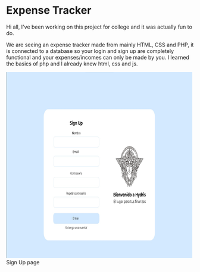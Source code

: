 <h1>Expense Tracker</h1>

<p>Hi all, I've been working on this project for college and it was actually fun to do.</p>

<p>We are seeing an expense tracker made from mainly HTML, CSS and PHP, it is connected to a 
database so your login and sign up are completely functional and your expenses/incomes can 
only be made by you. I learned the basics of php and I already knew html, css and js.</p>


<img src="./img/signup.jpg" width="500" height="500">
<figcaption>Sign Up page</figcaption>
